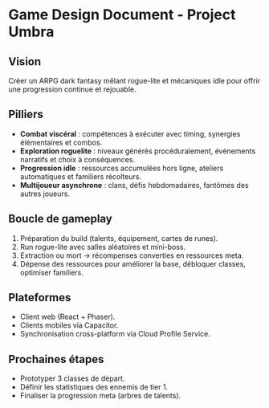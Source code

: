 # Game Design Document - Project Umbra

## Vision
Créer un ARPG dark fantasy mêlant rogue-lite et mécaniques idle pour offrir une progression continue et rejouable.

## Pilliers
- **Combat viscéral** : compétences à exécuter avec timing, synergies élémentaires et combos.
- **Exploration roguelite** : niveaux générés procéduralement, événements narratifs et choix à conséquences.
- **Progression idle** : ressources accumulées hors ligne, ateliers automatiques et familiers récolteurs.
- **Multijoueur asynchrone** : clans, défis hebdomadaires, fantômes des autres joueurs.

## Boucle de gameplay
1. Préparation du build (talents, équipement, cartes de runes).
2. Run rogue-lite avec salles aléatoires et mini-boss.
3. Extraction ou mort → récompenses converties en ressources meta.
4. Dépense des ressources pour améliorer la base, débloquer classes, optimiser familiers.

## Plateformes
- Client web (React + Phaser).
- Clients mobiles via Capacitor.
- Synchronisation cross-platform via Cloud Profile Service.

## Prochaines étapes
- Prototyper 3 classes de départ.
- Définir les statistiques des ennemis de tier 1.
- Finaliser la progression meta (arbres de talents). 
